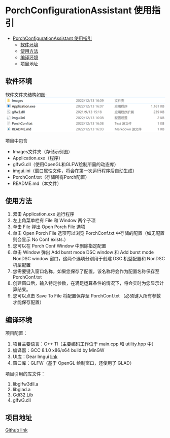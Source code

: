 # PorchConfigurationAssistant 使用指引
- [PorchConfigurationAssistant 使用指引](#porchconfigurationassistant-使用指引)
  - [软件环境](#软件环境)
  - [使用方法](#使用方法)
  - [编译环境](#编译环境)
  - [项目地址](#项目地址)

## 软件环境
软件文件夹结构如图:
![Architecture](./Images/Architecture.png)

项目中包含
- Images文件夹（存储示例图）
- Application.exe（程序）
- glfw3.dll（使用OpenGL和GLFW绘制所需的动态库）
- imgui.ini（窗口属性文件，将会在第一次运行程序后自动生成）
- PorchConf.txt（存储所有Porch配置）
- README.md（本文件）

## 使用方法

1. 双击 Application.exe 运行程序
2. 左上角菜单栏有 File 和 Window 两个子项
3. 单击 File 弹出 Open Porch File 选项
4. 单击 Open Porch File 选项可以浏览 PorchConf.txt 中存储的配置（如无配置则会显示 No Conf exists.）
5. 您可以在 Porch Conf Window 中删除指定配置
6. 单击 Window 弹出 Add burst mode DSC window 和 Add burst mode NonDSC window 窗口，这两个选项分别用于创建 DSC 机型配置和 NonDSC 机型配置
7. 您需要键入窗口名称，如果您保存了配置，该名称将会作为配置名称保存至 PorchConf.txt
8. 创建窗口后，输入特定参数，在满足运算条件的情况下，将会实时为您显示计算结果。
9. 您可以点击 Save To File 将配置保存至 PorchConf.txt （必须键入所有参数才能保存配置）

## 编译环境

项目配置：
1. 项目主要语言：C++ 11（主要编码工作位于 main.cpp 和 utility.hpp 中）
2. 编译器：GCC 8.1.0 x86/x64 build by MinGW
3. UI库：Dear Imgui [link](https://github.com/ocornut/imgui)
4. 窗口库：GLFW（基于 OpenGL 绘制窗口，还使用了 GLAD）

项目引用的库文件：
1. libglfw3dll.a
2. libglad.a
3. Gdi32.Lib
4. glfw3.dll

## 项目地址

[Github link]()
